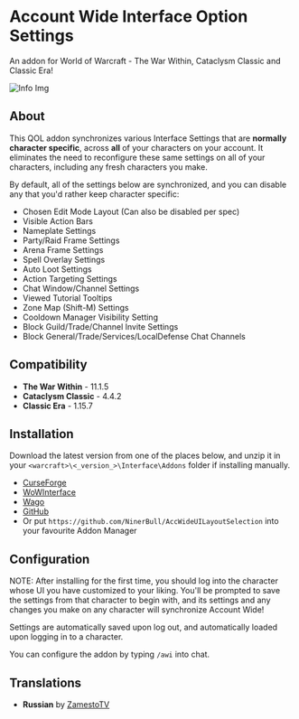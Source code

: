 # Account Wide Interface Option Settings

An addon for World of Warcraft - The War Within, Cataclysm Classic and Classic Era!

![Info Img](https://cdn-wow.mmoui.com/preview/pvw76793.jpg)

## About
This QOL addon synchronizes various Interface Settings that are **normally character specific**, across **all** of your characters on your account. 
It eliminates the need to reconfigure these same settings on all of your characters, including any fresh characters you make.

By default, all of the settings below are synchronized, and you can disable any that you'd rather keep character specific:

* Chosen Edit Mode Layout (Can also be disabled per spec)
* Visible Action Bars
* Nameplate Settings
* Party/Raid Frame Settings
* Arena Frame Settings
* Spell Overlay Settings
* Auto Loot Settings
* Action Targeting Settings
* Chat Window/Channel Settings
* Viewed Tutorial Tooltips
* Zone Map (Shift-M) Settings
* Cooldown Manager Visibility Setting
* Block Guild/Trade/Channel Invite Settings
* Block General/Trade/Services/LocalDefense Chat Channels

## Compatibility
* **The War Within** - 11.1.5
* **Cataclysm Classic** - 4.4.2
* **Classic Era** - 1.15.7

## Installation
Download the latest version from one of the places below, and unzip it in your `<warcraft>\<_version_>\Interface\Addons` folder if installing manually.

* [CurseForge](https://www.curseforge.com/wow/addons/account-wide-ui)
* [WoWInterface](https://www.wowinterface.com/downloads/info26459-AccountWideUILayoutSelection.html)
* [Wago](https://addons.wago.io/addons/account-wide-ui)
* [GitHub](https://github.com/NinerBull/AccWideUILayoutSelection/releases/latest)
* Or put `https://github.com/NinerBull/AccWideUILayoutSelection` into your favourite Addon Manager


## Configuration
NOTE: After installing for the first time, you should log into the character whose UI you have customized to your liking. You'll be prompted to save the settings from that character to begin with, and its settings and any changes you make on any character will synchronize Account Wide!

Settings are automatically saved upon log out, and automatically loaded upon logging in to a character.

You can configure the addon by typing `/awi` into chat.

## Translations
* **Russian** by [ZamestoTV](https://github.com/Hubbotu)